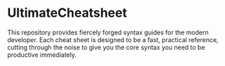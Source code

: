 # UltimateCheatsheet
This repository provides fiercely forged syntax guides for the modern developer. Each cheat sheet is designed to be a fast, practical reference, cutting through the noise to give you the core syntax you need to be productive immediately.
